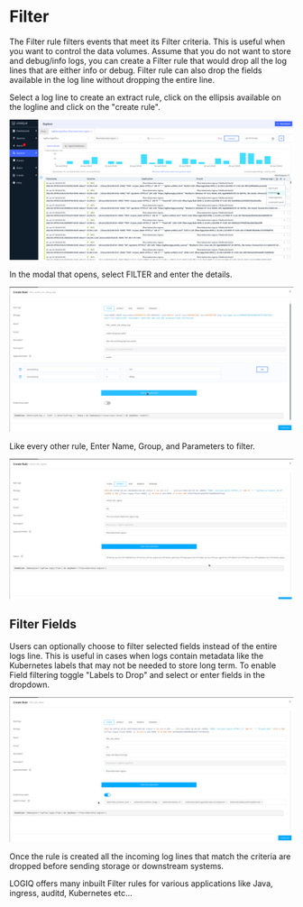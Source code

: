 # Filter

The Filter rule filters events that meet its Filter criteria. This is useful when you want to control the data volumes. Assume that you do not want to store and debug/info logs, you can create a Filter rule that would drop all the log lines that are either info or debug. Filter rule can also drop the fields available in the log line without dropping the entire line.

Select a log line to create an extract rule, click on the ellipsis available on the logline and click on the "create rule".

![](<../../.gitbook/assets/image (25).png>)

In the modal that opens, select FILTER and enter the details.&#x20;

![](<../../.gitbook/assets/image (19).png>)

Like every other rule, Enter Name, Group, and Parameters to filter.

![](<../../.gitbook/assets/image (27) (1) (1).png>)

## Filter Fields

Users can optionally choose to filter selected fields instead of the entire logs line. This is useful in cases when logs contain metadata like the Kubernetes labels that may not be needed to store long term. To enable Field filtering toggle "Labels to Drop" and select or enter fields in the dropdown.

![](<../../.gitbook/assets/image (17) (1).png>)

Once the rule is created all the incoming log lines that match the criteria are dropped before sending storage or downstream systems.

LOGIQ offers many inbuilt Filter rules for various applications like Java, ingress, auditd, Kubernetes etc...
